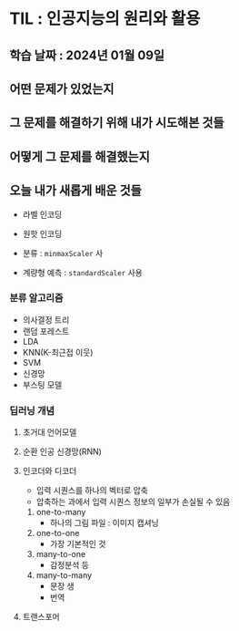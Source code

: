 # TIL : 인공지능의 원리와 활용

## 학습 날짜 : 2024년 01월 09일

## 어떤 문제가 있었는지

## 그 문제를 해결하기 위해 내가 시도해본 것들

## 어떻게 그 문제를 해결했는지

## 오늘 내가 새롭게 배운 것들
- 라벨 인코딩
- 원핫 인코딩

- 분류 : `minmaxScaler` 사
- 계량형 예측 : `standardScaler` 사용


### 분류 알고리즘
- 의사결정 트리
- 랜덤 포레스트
- LDA
- KNN(K-최근접 이웃)
- SVM
- 신경망
- 부스팅 모델

### 딥러닝 개념
1. 초거대 언어모델
2. 순환 인공 신경망(RNN)
3. 인코더와 디코더
   - 입력 시퀀스를 하나의 벡터로 압축
   - 압축하는 과에서 입력 시퀀스 정보의 일부가 손실될 수 있음

    1. one-to-many
       - 하나의 그림 파일 : 이미지 캡셔닝
    2. one-to-one
       - 가장 기본적인 것  
    3. many-to-one
       - 감정분석 등
    4. many-to-many
       - 문장 생
       - 번역
         
5. 트랜스포머
